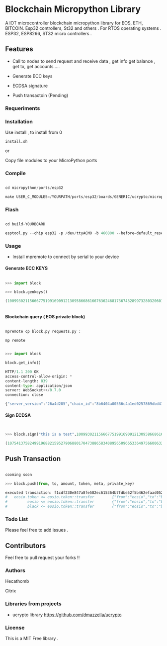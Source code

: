 # Blockchain Micropython Library

A IOT microcontroller blockchain micropython library for EOS, ETH, BITCOIN. Esp32 controllers, St32 and others . For RTOS operating systems . ESP32, ESP8266, ST32 micro controllers .


## Features

- Call to nodes to send request and receive data , get info get balance , get tx, get accounts ....

- Generate ECC keys

- ECDSA signature

- Push transactoin (Pending)


### Requeriments


### Installation

Use install , to install from 0

`install.sh`

or 

Copy file modules to your MicroPython ports

### Compile



```python

cd micropython/ports/esp32

make USER_C_MODULES=/YOURPATH/ports/esp32/boards/GENERIC/ucrypto/micropython.cmake BOARD=CHANGE_YOUR_BOARD  


```


### Flash


```python

cd build-YOURBOARD

esptool.py --chip esp32 -p /dev/ttyACM0 -b 460800 --before=default_reset --after=hard_reset write_flash --flash_mode dio --flash_freq 40m --flash_size 4MB 0x1000 bootloader/bootloader.bin 0x10000 micropython.bin 0x8000 partition_table/partition-table.bin


```

### Usage


* Install mpremote to connect by serial to your device

#### Generate ECC KEYS




```python

>>> import block

>>> block.genkeys()

(100993021156667751991690912130958668616676362468173674328997328032060127345282, 62203629151545849038293504441196077946057605346371203245067596528369427053776, 68608029864182071235580165887815523170041665266793571008314538354569768684678, 'P256')



```


#### Blockchain query ( EOS private block)

```python

mpremote cp block.py requests.py :

mp remote


>>> import block

block.get_info()

HTTP/1.1 200 OK
access-control-allow-origin: *
content-length: 839
content-type: application/json
server: WebSocket++/0.7.0
connection: close

{"server_version":"26a4d285","chain_id":"8b6404a00556c4a1ed0257869dbd41c9ba23349590f39eb90fec0eb9382469dd","head_block_num":2016452,"last_irreversible_block_num":2016451,"last_irreversible_block_id":"001ec4c37801042fdfa0e9cb9273a581b2d166348eb33e3413c5aa7bbef27f64","head_block_id":"001ec4c41773e88922737d74b2438ca542d4bb78aa89a19092dac619589e1472","head_block_time":"2022-12-31T16:42:35.000","head_block_producer":"eosio","virtual_block_cpu_limit":100000000,"virtual_block_net_limit":1048576000,"block_cpu_limit":99900,"block_net_limit":1048576,"server_version_string":"v2.1.0","fork_db_head_block_num":2016452,"fork_db_head_block_id":"001ec4c41773e88922737d74b2438ca542d4bb78aa89a19092dac619589e1472","server_full_version_string":"v2.1.0-26a4d285d0be1052d962149e431eb81500782991","last_irreversible_block_time":"2022-12-31T16:42:34.500"}


```



#### Sign ECDSA 

```python


>>> block.sign("this is a test",100993021156667751991690912130958668616676362468173674328997328032060127345282,)

(107541375824991968821595279068801704738865834089565096653364975660063223096427, 87231512473538947533684998172244028284436404688771902937498298656736416974198)


```

## Push Transaction


```python

cooming soon

>>> block.push(from, to, amount, token, meta, private_key)

executed transaction: f1cdf230e847a8fe582ec615364b7fdbe52f5b462efaad052c107bad90f14d3b  152 bytes  1411 us
#   eosio.token <= eosio.token::transfer        {"from":"eosio","to":"black","quantity":"12.5000 BLACK","memo":"This is the money I owe you"}
#         eosio <= eosio.token::transfer        {"from":"eosio","to":"black","quantity":"12.5000 BLACK","memo":"This is the money I owe you"}
#         black <= eosio.token::transfer        {"from":"eosio","to":"black","quantity":"12.5000 BLACK","memo":"This is the money I owe you"}


```

### Todo List

Please feel free to add issues .

## Contributors

Feel free to pull request your forks !!

### Authors

Hecathomb

Citrix

### Libraries from projects 

* ucrypto library https://github.com/dmazzella/ucrypto


### License 

This is a MIT Free library .

